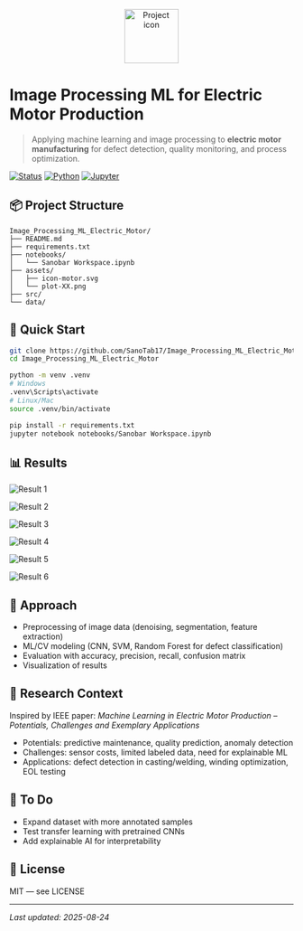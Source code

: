 <p align="center">
  <img src="assets/icon-motor.svg" width="96" alt="Project icon">
</p>

# Image Processing ML for Electric Motor Production

> Applying machine learning and image processing to **electric motor manufacturing** for defect detection, quality monitoring, and process optimization.

[![Status](https://img.shields.io/badge/status-active-brightgreen)](#)
[![Python](https://img.shields.io/badge/python-3.8+-blue)](#)
[![Jupyter](https://img.shields.io/badge/Made%20with-Jupyter-orange)](#)

## 📦 Project Structure

```
Image_Processing_ML_Electric_Motor/
├── README.md
├── requirements.txt
├── notebooks/
│   └── Sanobar Workspace.ipynb
├── assets/
│   ├── icon-motor.svg
│   └── plot-XX.png
├── src/
└── data/
```

## 🚀 Quick Start

```bash
git clone https://github.com/SanoTab17/Image_Processing_ML_Electric_Motor.git
cd Image_Processing_ML_Electric_Motor

python -m venv .venv
# Windows
.venv\Scripts\activate
# Linux/Mac
source .venv/bin/activate

pip install -r requirements.txt
jupyter notebook notebooks/Sanobar Workspace.ipynb
```

## 📊 Results

![Result 1](assets/plot-01.png)

![Result 2](assets/plot-02.png)

![Result 3](assets/plot-03.png)

![Result 4](assets/plot-04.png)

![Result 5](assets/plot-05.png)

![Result 6](assets/plot-06.png)



## 🔬 Approach

- Preprocessing of image data (denoising, segmentation, feature extraction)
- ML/CV modeling (CNN, SVM, Random Forest for defect classification)
- Evaluation with accuracy, precision, recall, confusion matrix
- Visualization of results

## 🧠 Research Context

Inspired by IEEE paper: *Machine Learning in Electric Motor Production – Potentials, Challenges and Exemplary Applications*

- Potentials: predictive maintenance, quality prediction, anomaly detection
- Challenges: sensor costs, limited labeled data, need for explainable ML
- Applications: defect detection in casting/welding, winding optimization, EOL testing

## 📝 To Do

- Expand dataset with more annotated samples
- Test transfer learning with pretrained CNNs
- Add explainable AI for interpretability

## 📜 License

MIT — see LICENSE

---
_Last updated: 2025-08-24_
